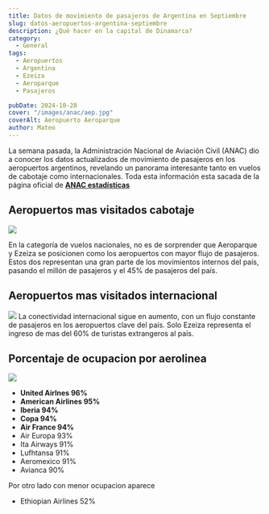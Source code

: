```yaml
---
title: Datos de movimiento de pasajeros de Argentina en Septiembre
slug: datos-aeropuertos-argentina-septiembre
description: ¿Qué hacer en la capital de Dinamarca?
category:
  - General
tags:
  - Aeropuertos
  - Argentina
  - Ezeiza
  - Aeroparque
  - Pasajeros

pubDate: 2024-10-28
cover: "/images/anac/aep.jpg"
coverAlt: Aeropuerto Aeroparque
author: Mateo
---
```


La semana pasada, la Administración Nacional de Aviación Civil (ANAC) dio a conocer los datos actualizados de movimiento de pasajeros en los aeropuertos argentinos, revelando un panorama interesante tanto en vuelos de cabotaje como internacionales.
Toda esta información esta sacada de la página oficial de 
 **[ANAC estadísticas](https://datos.anac.gob.ar/estadisticas/)**

## Aeropuertos mas visitados cabotaje
<img src="/images/anac/10-aeropuertos-int.png" >

En la categoría de vuelos nacionales, no es de sorprender que Aeroparque y Ezeiza se posicionen como los aeropuertos con mayor flujo de pasajeros. Estos dos representan una gran parte de los movimientos internos del país, pasando el millón de pasajeros y el 45% de pasajeros del país.

## Aeropuertos mas visitados internacional
<img src="/images/anac/10-aeropuertos-mas-visitados.png">
La conectividad internacional sigue en aumento, con un flujo constante de pasajeros en los aeropuertos clave del país. Solo Ezeiza representa el ingreso de mas del 60% de turistas extrangeros al país.

## Porcentaje de ocupacion por aerolinea
<img src="/images/anac/ocupacion-aerolineas.png">

* **United Airlnes 96%**
* **American Airlines 95%**
* **Iberia 94%**   
* **Copa 94%**
* **Air France 94%**
* Air Europa 93% 
* Ita Airways 91%
* Lufhtansa 91%
* Aeromexico 91%
* Avianca 90%

Por otro lado con menor ocupacion aparece
* Ethiopian Airlines 52%
